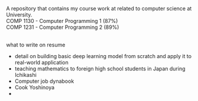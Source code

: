 A repository that contains my course work at related to computer science at University.<br>
COMP 1130 - Computer Programming 1 (87%)<br> 
COMP 1231 - Computer Programming 2 (89%)


<br>what to write on resume 
- detail on building basic deep learning model from scratch and apply it to real-world application
- teaching mathematics to foreign high school students in Japan during Ichikashi
- Computer job dynabook 
- Cook Yoshinoya 
- 
